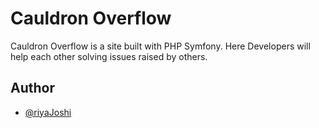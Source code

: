 # Cauldron Overflow

Cauldron Overflow is a site built with PHP Symfony. Here Developers will help each other solving issues raised by others.

 
## Author

- [@riyaJoshi](https://github.com/RiyaMJoshi)

